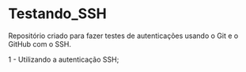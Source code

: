 # Testando_SSH
Repositório criado para fazer testes de autenticações usando o Git e o GitHub com o SSH.

1 - Utilizando a autenticação SSH;